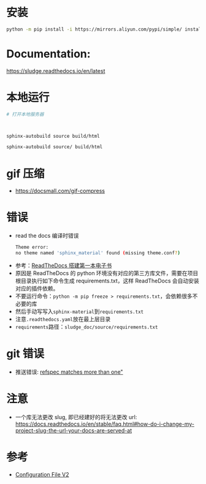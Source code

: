 # 安装

```bash
python -m pip install -i https://mirrors.aliyun.com/pypi/simple/ install sphinx sphinx-autobuild sphinx_rtd_theme

```

# Documentation:

https://sludge.readthedocs.io/en/latest

# 本地运行

```bash
# 打开本地服务器



sphinx-autobuild source build/html

sphinx-autobuild source/ build/html

```

# gif 压缩

- https://docsmall.com/gif-compress

# 错误

- read the docs 编译时错误
  ```bash
  Theme error:
  no theme named 'sphinx_material' found (missing theme.conf?)
  ```
- 参考：[ReadTheDocs 搭建第一本电子书](https://zhuanlan.zhihu.com/p/388640347)
- 原因是 ReadTheDocs 的 python 环境没有对应的第三方库文件，需要在项目根目录执行如下命令生成 requirements.txt，这样 ReadTheDocs 会自动安装对应的插件依赖。
- 不要运行命令：`python -m pip freeze > requirements.txt`，会依赖很多不必要的库
- 然后手动写写入`sphinx-material`到`requirements.txt`
- 注意`.readthedocs.yaml`放在最上层目录
- `requirements`路径：`sludge_doc/source/requirements.txt`

# git 错误

- 推送错误: [refspec matches more than one"](https://confluence.atlassian.com/bitbucketserverkb/pushing-a-branch-to-bitbucket-fails-with-the-error-refspec-matches-more-than-one-1108091938.html)

# 注意

- 一个库无法更改 slug, 即已经建好的将无法更改 url: https://docs.readthedocs.io/en/stable/faq.html#how-do-i-change-my-project-slug-the-url-your-docs-are-served-at

# 参考

- [Configuration File V2](https://docs.readthedocs.io/en/stable/config-file/v2.html)
